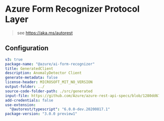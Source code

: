 # Azure Form Recognizer Protocol Layer

> see https://aka.ms/autorest

## Configuration

```yaml
v3: true
package-name: "@azure/ai-form-recognizer"
title: GeneratedClient
description: AnomalyDetector Client
generate-metadata: false
license-header: MICROSOFT_MIT_NO_VERSION
output-folder: ../
source-code-folder-path: ./src/generated
input-file: https://github.com/Azure/azure-rest-api-specs/blob/1280dd676549a0631330945508bcee05ee93c800/specification/cognitiveservices/data-plane/AnomalyDetector/preview/v1.0/AnomalyDetector.json
add-credentials: false
use-extension:
  "@autorest/typescript": "6.0.0-dev.20200817.1"
package-version: "3.0.0 preview1"
```
